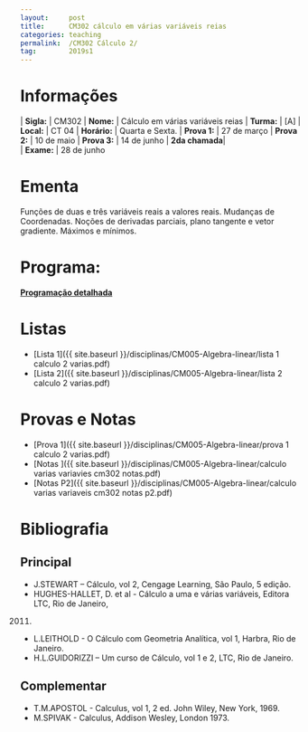 ```yaml
---
layout:     post
title:      CM302 cálculo em várias variáveis reias
categories: teaching
permalink:  /CM302 Cálculo 2/
tag:        2019s1
---
```


# Informações

  | **Sigla:**   | CM302
  | **Nome:**    | Cálculo em várias variáveis reias
  | **Turma:**   | [A]
  | **Local:**   | CT 04
  | **Horário:** | Quarta e Sexta. 
  | **Prova 1:** | 27 de março
  | **Prova 2:** | 10 de maio
  | **Prova 3:** | 14 de junho
  | **2da chamada**|  
  | **Exame:**   | 28 de junho

# Ementa

  Funções de duas e três variáveis reais a valores reais. Mudanças de Coordenadas. Noções
de derivadas parciais, plano tangente e vetor gradiente. Máximos e mínimos. 

# Programa:
  
  **[Programação detalhada](http://www.mat.ufpr.br/documentos/programas/CM302.pdf)**
  
# Listas
  - [Lista 1]({{ site.baseurl }}/disciplinas/CM005-Algebra-linear/lista 1 calculo 2 varias.pdf)
  - [Lista 2]({{ site.baseurl }}/disciplinas/CM005-Algebra-linear/lista 2 calculo 2 varias.pdf)
  
# Provas e Notas 
  - [Prova 1]({{ site.baseurl }}/disciplinas/CM005-Algebra-linear/prova 1 calculo 2 varias.pdf)
  - [Notas ]({{ site.baseurl }}/disciplinas/CM005-Algebra-linear/calculo varias variavies cm302 notas.pdf)
  - [Notas P2]({{ site.baseurl }}/disciplinas/CM005-Algebra-linear/calculo varias variaveis cm302 notas p2.pdf)

# Bibliografia

## Principal 

- J.STEWART – Cálculo, vol 2, Cengage Learning, São Paulo, 5 edição. 
- HUGHES-HALLET, D. et al - Cálculo a uma e várias variáveis, Editora LTC, Rio de Janeiro,
2011. 
- L.LEITHOLD - O Cálculo com Geometria Analítica, vol 1, Harbra, Rio de Janeiro.
- H.L.GUIDORIZZI – Um curso de Cálculo, vol 1 e 2, LTC, Rio de Janeiro.  

## Complementar

- T.M.APOSTOL - Calculus, vol 1, 2 ed. John Wiley, New York, 1969.
- M.SPIVAK - Calculus, Addison Wesley, London 1973.
